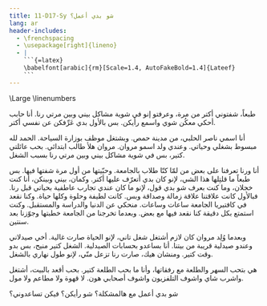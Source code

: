 ```yaml
---
title: 11-D17-Sy شو بدي أعمل؟
lang: ar
header-includes:
  - \frenchspacing
  - \usepackage[right]{lineno}
  - |
    ```{=latex}
    \babelfont[arabic]{rm}[Scale=1.4, AutoFakeBold=1.4]{Lateef}
    ```
---
```


\Large
\linenumbers

طبعاً، شفتوني أكتر من مرة، وعرفتو إنو في شوية مشاكل بيني وبين مرتي رنا. أنا حابب أحكي معكُن شوي واسمع رأيكن. بس بالأول بدي عَرِّفكن عن نفسي أكتر.

أنا اسمي ناصر الحلبي، من مدينة حمص. وبشتغل موظف بوزارة السياحة. الحمد لله مبسوط بشغلي وحياتي. وعندي ولد اسمو مروان. مروان هلأ طالب ابتدائي. بحب عائلتي كتير، بس في شوية مشاكل بيني وبين مرتي رنا بسبب الشغل.

أنا ورنا تعرفنا على بعض من لمّا كنّا طلاب بالجامعة. وحبّيتها من أول مرة شفتها فيها. بس طبعاً ما قلتِلها هذا الشي، لإنو كان بدي أتعرّف عليها أكتر. وكمان، بيني وبينكن، أنا كنت خجلان، وما كنت بعرف شو بدي قول، لإنو ما كان عندي تجارب عاطفية بحياتي قبل رنا. فبالأول كانت علاقتنا علاقة زمالة وصداقة وبس. كانت لطيفة وحلوة وكلها حياة. وكنا نقعد في كافتيريا الجامعة ساعات وساعات. منحكي عن الدنيا والدراسة والمستقبل. وكنت استمتع بكل دقيقة كنا نقعد فيها مع بعض. وبعدما تخرجنا من الجامعة خطبتها وجوّزنا بعد سنتين.

وبعدما وُلِد مروان كان لازم أشتغل شغل تاني، لإنو الحياة صارت غالية. أخي صيدلاني وعندو صيدلية قريبة من بيتنا. أنا بساعدو بحسابات الصيدلية. الشغل كتير منيح، بس بدو وقت كتير. ومنشان هيك، صارت رنا تزعل منّي، لإنو طول نهاري بالشغل.

هي بتحب السهر والطلعة مع رفقاتها، وأنا ما بحب الطلعة كتير. بحب أقعد بالبيت، أشتغل واشرب شاي واشوف التلفزيون واشوف أصحابي هون. لا قهوة ولا مطاعم ولا مول.

شو بدي أعمل مع هالمشكلة؟ شو رأيكن؟ فيكن تساعدوني؟
